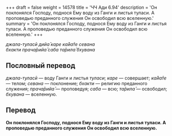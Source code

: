 +++
draft = false
weight = 14578
title = 'ЧЧ Ади 6.94'
description = 'Он поклонялся Господу, поднося Ему воду из Ганги и листья туласи. А проповедью преданного служения Он освободил всю вселенную.'
summary = 'Он поклонялся Господу, поднося Ему воду из Ганги и листья туласи. А проповедью преданного служения Он освободил всю вселенную.'
+++

_джала-туласӣ дийа̄ каре ка̄йа̄те севана  
бхакти прача̄рийа̄ саба та̄рила̄ бхувана_

## Пословный перевод

_джала_\-_туласӣ_ — воду Ганги и листья _туласи_; _каре_ — совершает; _ка̄йа̄те_ — телом; _севана_ — поклонение; _бхакти_ — религию преданного служения; _прача̄рийа̄_ — проповедуя; _саба_ — всю; _та̄рила̄_ — освободил; _бхувана_ — вселенную.

## Перевод

**Он поклонялся Господу, поднося Ему воду из Ганги и листья туласи. А проповедью преданного служения Он освободил всю вселенную.**
